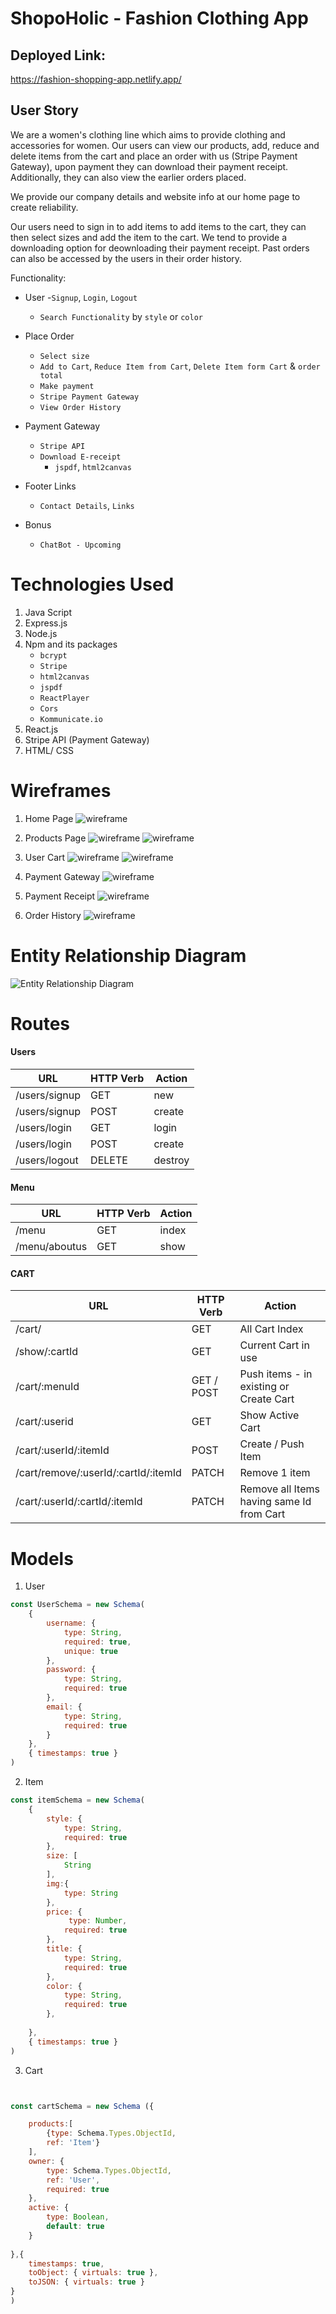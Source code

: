 
# ShopoHolic - Fashion Clothing App

## Deployed Link:
https://fashion-shopping-app.netlify.app/



## User Story
 We are a women's  clothing line which aims to provide clothing and accessories for women. Our users can view our products, add, reduce and delete items from the cart and place an order with us (Stripe Payment Gateway), upon payment they can download their payment receipt. Additionally, they can also view the earlier orders placed.

 We provide our company details and website info at our home page to create reliability.

 Our users need to sign in to add items to add items to the cart, they can then select sizes and add the item to the cart. We tend to provide a downloading option for deownloading their payment receipt. Past orders can also be accessed by the users in their order history.

 Functionality:

 - User
    -`Signup`, `Login`, `Logout`
    - `Search Functionality` by `style` or `color`

 - Place Order
    - `Select size`
    - `Add to Cart`, `Reduce Item from Cart`, `Delete Item form Cart` & `order total`
    - `Make payment`
	- `Stripe Payment Gateway`
    - `View Order History`
   

 - Payment Gateway
	- `Stripe API`
	- `Download E-receipt`
		- `jspdf`, `html2canvas`

 - Footer Links
    - `Contact Details`, `Links`

 - Bonus
    - `ChatBot - Upcoming`

	

# Technologies Used

1. Java Script
2. Express.js
3. Node.js
4. Npm and its packages
    - `bcrypt`
    - `Stripe`
    - `html2canvas`
    - `jspdf`
    - `ReactPlayer`
    - `Cors`
	- `Kommunicate.io`
5. React.js
6. Stripe API (Payment Gateway) 
7. HTML/ CSS


# Wireframes

1. Home Page
![wireframe](images/HomeScreen.png)

2. Products Page
![wireframe](images/ProductsPage.png)
![wireframe](images/ProductsPage2.png)

3. User Cart 
![wireframe](images/Cart.png)
![wireframe](images/Cart2.png)

4. Payment Gateway
![wireframe](images/StripePayment.png)

5. Payment Receipt
![wireframe](images/PaymentReceipt.png)

6. Order History
![wireframe](images/OrderHistory.png)

# Entity Relationship Diagram

![Entity Relationship Diagram](erd.png)

# Routes

#### Users

| **URL**          | **HTTP Verb**|**Action**|
|------------------|--------------|----------|
| /users/signup    | GET         | new  
| /users/signup    | POST         | create  
| /users/login     | GET         | login       
| /users/login     | POST         | create       
| /users/logout    | DELETE       | destroy   

#### Menu

| **URL**            | **HTTP Verb**|**Action**|
|--------------------|--------------|----------|
| /menu              | GET          | index    |
| /menu/aboutus      | GET          | show     |


#### CART

| **URL**                               | **HTTP Verb**|**Action**                              |
|---------------------------------------|--------------|----------------------------------------|
| /cart/                                | GET          | All Cart Index
| /show/:cartId                         | GET          | Current Cart in use    
| /cart/:menuId                         | GET / POST   | Push items - in existing or Create Cart  
| /cart/:userid                         | GET          | Show Active Cart
| /cart/:userId/:itemId                 | POST         | Create / Push Item
| /cart/remove/:userId/:cartId/:itemId  | PATCH        | Remove 1 item  
| /cart/:userId/:cartId/:itemId         | PATCH        | Remove all Items having same Id from Cart

# Models
1. User
```.js
const UserSchema = new Schema(
	{
		username: { 
			type: String, 
			required: true, 
			unique: true 
		},
		password: { 
			type: String, 
			required: true 
		},
		email: {
			type: String, 
			required: true 
		}
	},
	{ timestamps: true }
)
```

2. Item

```.js
const itemSchema = new Schema(
	{
		style: { 
			type: String, 
			required: true 
		},
		size: [
            String
        ],
		img:{
        	type: String
    	},
        price: {
			 type: Number,
			required: true 
		},
		title: { 
			type: String, 
			required: true 
		},
        color: { 
			type: String, 
			required: true 
		},
		
	},
	{ timestamps: true }
)

```


3. Cart

```.js


const cartSchema = new Schema ({

    products:[
        {type: Schema.Types.ObjectId,
        ref: 'Item'} 
    ],
    owner: {
        type: Schema.Types.ObjectId,
        ref: 'User',
        required: true
    },
    active: {
        type: Boolean,
        default: true
    }
    
},{
    timestamps: true,
    toObject: { virtuals: true },
    toJSON: { virtuals: true }
}
)

```
